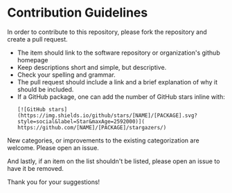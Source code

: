 # Contribution Guidelines

In order to contribute to this repository, please fork the repository and create a pull request.

- The item should link to the software repository or organization's github homepage
- Keep descriptions short and simple, but descriptive.
- Check your spelling and grammar.
- The pull request should include a link and a brief explanation of why it should be included.
- If a GitHub package, one can add the number of GitHub stars inline with:
  ```
  [![GitHub stars](https://img.shields.io/github/stars/[NAME]/[PACKAGE].svg?style=social&label=Star&maxAge=2592000)](
  https://github.com/[NAME]/[PACKAGE]/stargazers/)
  ```
New categories, or improvements to the existing categorization are welcome.  Please open an issue.

And lastly, if an item on the list shouldn't be listed, please open an issue to have it be removed.

Thank you for your suggestions!
